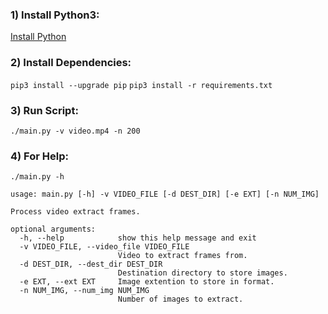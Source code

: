 ### 1) Install Python3:
[Install Python](https://www.python.org/downloads/)
### 2) Install Dependencies:
`pip3 install --upgrade pip`
`pip3 install -r requirements.txt`


### 3) Run Script:

`./main.py -v video.mp4 -n 200`

### 4) For Help:

`./main.py -h`
```
usage: main.py [-h] -v VIDEO_FILE [-d DEST_DIR] [-e EXT] [-n NUM_IMG]

Process video extract frames.

optional arguments:
  -h, --help            show this help message and exit
  -v VIDEO_FILE, --video_file VIDEO_FILE
                        Video to extract frames from.
  -d DEST_DIR, --dest_dir DEST_DIR
                        Destination directory to store images.
  -e EXT, --ext EXT     Image extention to store in format.
  -n NUM_IMG, --num_img NUM_IMG
                        Number of images to extract.
```
